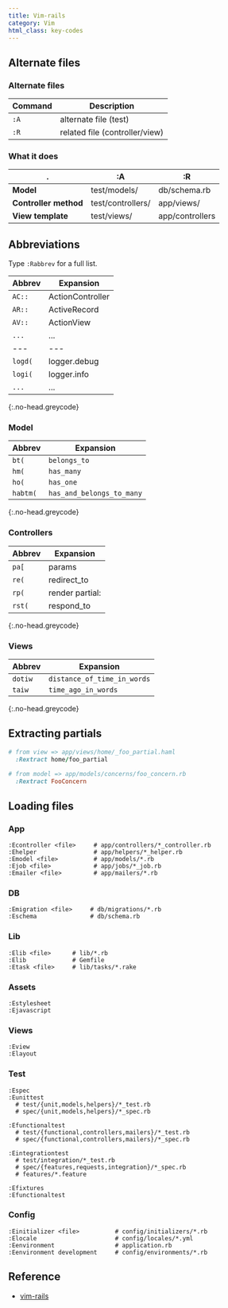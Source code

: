 ```yaml
---
title: Vim-rails
category: Vim
html_class: key-codes
---
```


Alternate files
---------------

### Alternate files

| Command | Description |
| --- | --- |
| `:A` |  alternate file (test)          |
| `:R` |  related file (controller/view) |

### What it does

| .                     | :A                | :R              |
| ----                  | ---               | ---             |
| **Model**             | test/models/      | db/schema.rb    |
| **Controller method** | test/controllers/ | app/views/      |
| **View template**     | test/views/       | app/controllers |

Abbreviations
-------------

Type `:Rabbrev` for a full list.

| Abbrev  | Expansion        |
| ---     | ---              |
| `AC::`  | ActionController |
| `AR::`  | ActiveRecord     |
| `AV::`  | ActionView       |
| `...`   | ...              |
| ---     | ---              |
| `logd(` | logger.debug     |
| `logi(` | logger.info      |
| `...`   | ...              |
{:.no-head.greycode}

### Model

| Abbrev   | Expansion                 |
| ---      | ---                       |
| `bt(`    | `belongs_to`              |
| `hm(`    | `has_many`                |
| `ho(`    | `has_one`                 |
| `habtm(` | `has_and_belongs_to_many` |
{:.no-head.greycode}

### Controllers

| Abbrev  | Expansion        |
| ---     | ---              |
| `pa[`   | params           |
| `re(`   | redirect_to      |
| `rp(`   | render partial:  |
| `rst(`  | respond_to       |
{:.no-head.greycode}

### Views

| Abbrev  | Expansion                   |
| ---     | ---                         |
| `dotiw` | `distance_of_time_in_words` |
| `taiw`  | `time_ago_in_words`         |
{:.no-head.greycode}

Extracting partials
-------------------

```rb
# from view => app/views/home/_foo_partial.haml
  :Rextract home/foo_partial

# from model => app/models/concerns/foo_concern.rb
  :Rextract FooConcern
```

Loading files
-------------

### App

    :Econtroller <file>     # app/controllers/*_controller.rb
    :Ehelper                # app/helpers/*_helper.rb
    :Emodel <file>          # app/models/*.rb
    :Ejob <file>            # app/jobs/*_job.rb
    :Emailer <file>         # app/mailers/*.rb

### DB

    :Emigration <file>     # db/migrations/*.rb
    :Eschema               # db/schema.rb
    
### Lib

    :Elib <file>      # lib/*.rb
    :Elib             # Gemfile
    :Etask <file>     # lib/tasks/*.rake

### Assets

    :Estylesheet
    :Ejavascript

### Views

    :Eview
    :Elayout

### Test

    :Espec
    :Eunittest
      # test/{unit,models,helpers}/*_test.rb
      # spec/{unit,models,helpers}/*_spec.rb

    :Efunctionaltest
      # test/{functional,controllers,mailers}/*_test.rb
      # spec/{functional,controllers,mailers}/*_spec.rb

    :Eintegrationtest
      # test/integration/*_test.rb
      # spec/{features,requests,integration}/*_spec.rb
      # features/*.feature

    :Efixtures
    :Efunctionaltest

### Config

    :Einitializer <file>          # config/initializers/*.rb
    :Elocale                      # config/locales/*.yml
    :Eenvironment                 # application.rb
    :Eenvironment development     # config/environments/*.rb

## Reference

 * [vim-rails](https://github.com/tpope/vim-rails)
